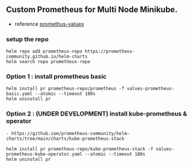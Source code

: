 
## Custom Prometheus for Multi Node Minikube.

- reference [promethus-values](https://github.com/prometheus-community/helm-charts/blob/main/charts/prometheus/values.yaml)

### setup the repo
```shell
helm repo add prometheus-repo https://prometheus-community.github.io/helm-charts
helm search repo prometheus-repo
```
 
### Option 1 : install prometheus basic
```shell
helm install pr prometheus-repo/prometheus -f values-prometheus-basic.yaml --atomic --timeout 180s 
helm uninstall pr
```

### Option 2 : (UNDER DEVELOPMENT) install kube-prometheus & operator 
    - https://github.com/prometheus-community/helm-charts/tree/main/charts/kube-prometheus-stack
```shell
helm install pr prometheus-repo/kube-prometheus-stack -f values-prometheus-kube-operator.yaml --atomic --timeout 180s 
helm uninstall pr


```

